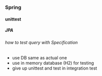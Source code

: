### Spring

#### unittest
##### JPA
###### how to test query with Specification
- use DB same as actual one
- use in memory database (H2) for testing
- give up unittest and test in integration test